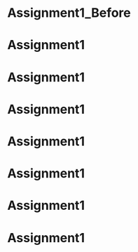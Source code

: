# Assignment1_Before
# Assignment1
# Assignment1
# Assignment1
# Assignment1
# Assignment1
# Assignment1
# Assignment1

